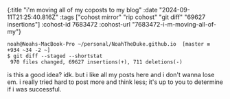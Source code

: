 {:title "i'm moving all of my coposts to my blog"
 :date "2024-09-11T21:25:40.816Z"
 :tags ["cohost mirror" "rip cohost" "git diff" "69627 insertions"]
 :cohost-id 7683472
 :cohost-url "7683472-i-m-moving-all-of-my"}

```
noah@Noahs-MacBook-Pro ~/personal/NoahTheDuke.github.io  [master ≡ +934 ~34 -2 ~]
$ git diff --staged --shortstat
 970 files changed, 69627 insertions(+), 711 deletions(-)
```

is this a good idea? idk. but i like all my posts here and i don't wanna lose em. i really tried hard to post more and think less; it's up to you to determine if i was successful.